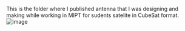 This is the folder where I published antenna that I was designing and making while working in MIPT for sudents satelite in CubeSat format.
![image](https://user-images.githubusercontent.com/105236492/226191365-f9823bc4-7c2e-4d3f-a505-3bcefaf80883.png)

